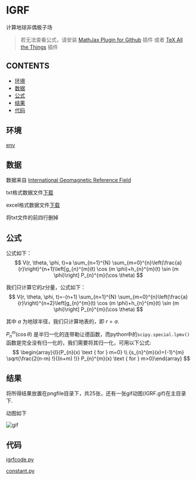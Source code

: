 # IGRF
计算地球非偶极子场

> 若无法查看公式，请安装 [MathJax Plugin for Github](https://chrome.google.com/webstore/detail/mathjax-plugin-for-github/ioemnmodlmafdkllaclgeombjnmnbima) 插件 或者 [TeX All the Things](https://chrome.google.com/webstore/detail/tex-all-the-things/cbimabofgmfdkicghcadidpemeenbffn) 插件

## CONTENTS

- [环境](#环境)
- [数据](#数据)
- [公式](#公式)
- [结果](#结果)
- [代码](#代码)


## 环境

[env](env.txt)

## 数据

数据来自 [International Geomagnetic Reference Field](https://www.ngdc.noaa.gov/IAGA/vmod/igrf.html)

txt格式数据文件[下载](https://www.ngdc.noaa.gov/IAGA/vmod/coeffs/igrf12coeffs.txt)

excel格式数据文件[下载](https://www.ngdc.noaa.gov/IAGA/vmod/coeffs/IGRF12coeffs.xls)



将txt文件的前四行删掉

## 公式

公式如下：
$$
V(r, \theta, \phi, t)=a \sum_{n=1}^{N} \sum_{m=0}^{n}\left(\frac{a}{r}\right)^{n+1}\left[g_{n}^{m}(t) \cos (m \phi)+h_{n}^{m}(t) \sin (m \phi)\right] P_{n}^{m}(\cos \theta)
$$

我们只计算它的$z$分量，公式如下：
$$
V(r, \theta, \phi, t)=-(n+1) \sum_{n=1}^{N} \sum_{m=0}^{n}\left(\frac{a}{r}\right)^{n+2}\left[g_{n}^{m}(t) \cos (m \phi)+h_{n}^{m}(t) \sin (m \phi)\right] P_{n}^{m}(\cos \theta)
$$

其中 $a$ 为地球半径，我们只计算地表的，即 $r = a$.

$P_{n}^{m}(\cos \theta)$ 是半归一化的连带勒让德函数，而python中的`scipy.special.lpmv()`函数是完全没有归一化的，我们需要将其归一化，可用以下公式:
$$
\begin{array}{l}{P_{n}(x) \text { for } m=0} \\ {s_{n}^{m}(x)=(-1)^{m} \sqrt{\frac{2(n-m) !}{(n+m) !}} P_{n}^{m}(x) \text { for } m>0}\end{array}
$$

## 结果

将所得结果放置在pngfile目录下，共25张，还有一张gif动图(IGRF.gif)在主目录下.

动图如下

![gif](./IGRF.gif)

## 代码

[igrfcode.py](./igrfcode.py)

[constant.py](./constant.py)
